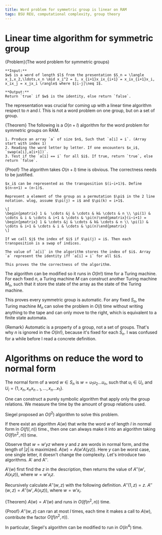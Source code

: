 ```yaml
---
title: Word problem for symmetric group is linear on RAM
tags: BSU REU, computational complexity, group theory
---
```


# Linear time algorithm for symmetric group

{Problem}(The word problem for symmetric groups)

    **Input:**
    $w$ is a word of length $l$ from the presentation $S_n = \langle x_1,x_2,\ldots,x_n \mid x_i^2 = 1, x_{i+1}x_ix_{i+1} = x_ix_{i+1}x_i, x_ix_j = x_jx_i \rangle$ where $|i-j|\neq 1$.
     
    **Output:**
    Return `true` if $w$ is the identity, else return `false`.

The representation was crucial for coming up with a linear time algorithm respect to $n$ and $l$. This is not a word problem on one group, but on a set of group.

{Theorem}
    The following is a $O(n+l)$ algorithm for the word problem for symmetric groups on RAM.
 
    1. Produce an array `a` of size $n$, Such that `a[i] = i`. (Array start with index 1)
    2. Reading the word letter by letter. If one encounters $x_i$, `swap(a[i],a[i+1])`.
    3. Test if the `a[i] == i` for all $i$. If true, return `true`, else return `false`.

{Proof}
    The algorithm takes $O(n+l)$ time is obvious. The correctness needs to be justified.

    $x_i$ can be represented as the transposition $(i~i+1)$. Define $(n~n+1) = (n~1)$.

    Represent a element of the group as a permutation $\pi$ in the 2 line notation. wlog, assume $\pi(j) = i$ and $\pi(k) = i+1$.

    \[
    \begin{pmatrix} 1 &  \cdots &j & \cdots & k& \cdots & n \\ \pi(1) &  \cdots & i & \cdots & i+1 & \cdots & \pi(n)\end{pmatrix}(i~i+1) = 
    \begin{pmatrix} 1 & \cdots &j & \cdots & k& \cdots & n \\ \pi(1) & \cdots & i+1 & \cdots & i & \cdots & \pi(n)\end{pmatrix}
    \]

    If we call $j$ the index of $i$ if $\pi(j) = i$. Then each transposition is a swap of indices.

    The value of `a[i]` in the algorithm stores the index of $i$. Array `a` represent the identity iff `a[i] = i` for all $i$.

    This proves the the correctness of the algorithm.

The algorithm can be modified so it runs in $O(l n!)$ time for a Turing machine. For each fixed $n$, a Turing machine $M$ can construct another Turing machine $M_n$, such that it store the state of the array as the state of the Turing machine.

This proves every symmetric group is automatic. For any fixed $S_n$, the Turing machine $M_n$ can solve the problem in $O(l)$ time without writing anything to the tape and can only move to the right, which is equivalent to a finite state automata.

{Remark}
    Automatic is a property of a group, not a set of groups. That's why $n$ is ignored in the $O(ln!)$, because it's fixed for each $S_n$. I was confused for a while before I read a concrete definition. 

 
# Algorithms on reduce the word to normal form
The normal form of a word $w\in S_n$ is $w = u_1u_2\ldots u_n$, such that $u_i\in U_i$, and $U_i = \{1, x_n, x_nx_{n-1}, \ldots, x_n\ldots x_1\}$.

One can construct a purely symbolic algorithm that apply only the group relations. We measure the time by the amount of group relations used.

Siegel proposed an $O(l^2)$ algorithm to solve this problem.

If there exist an algorithm $A(w)$ that write the word $w$ of length $l$ in normal form in $O(f(l,n))$ time., then one can always make it into an algorithm taking $O(l f(n^2,n))$ time.

Observe that $w = w'yz$ where $y$ and $z$ are words in normal form, and the length of $|z|$ is maximized. $A(w) =A(w'A(yz))$. Here $y$ can be worst case, one single letter, it doesn't change the complexity. Let's introduce two algorithms. A' and A''.

$A'(w)$ first find the $z$ in the description, then returns the value of $A''(w',A(x_iz))$, where $w = w'x_iz$.

Recursively calculate $A''(w,z)$ with the following definition.
$A''(1,z) = z$.
$A''(w,z) = A''(w', A(x_iz))$, where $w = w'x_i$.

{Theorem}
    $A(w) = A'(w)$ and runs in $O(l f(n^2,n))$ time.

{Proof}
    $A''(w,z)$ can ran at most $l$ times, each time it makes a call to $A(w)$, contribute the factor $O(f(n^2,n))$.
 
In particular, Siegel's algorithm can be modified to run in $O(l n^4)$ time.